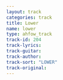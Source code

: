 ```yaml
---
layout: track
categories: track
title: Lower
name: lower
type: ahfow_track
track-id: 204
track-lyrics: 
track-guitar: 
track-author: 
track-sort: "LOWER"
track-original: 
---
```

